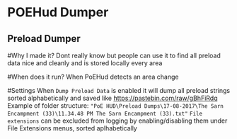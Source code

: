 POEHud Dumper
======

## Preload Dumper
#Why I made it?
Dont really know but people can use it to find all preload data nice and cleanly and is stored locally every area

#When does it run?
When PoEHud detects an area change

#Settings
When `Dump Preload Data` is enabled it will dump all preload strings sorted alphabetically and saved like https://pastebin.com/raw/gBhFiRdq
Example of folder structure: `"PoE HUD\Preload Dumps\17-08-2017\The Sarn Encampment (33)\11.34.48 PM The Sarn Encampment (33).txt"`
`File extensions` can be excluded from logging by enabling/disabling them under File Extensions menus, sorted aplhabetically